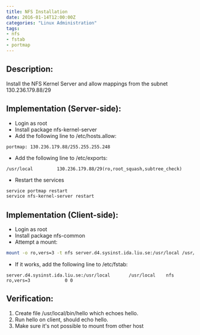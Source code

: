 ```yaml
---
title: NFS Installation
date: 2016-01-14T12:00:00Z
categories: "Linux Administration"
tags:
- nfs
- fstab
- portmap
---
```

## Description:
Install the NFS Kernel Server and allow mappings from the subnet 130.236.179.88/29

## Implementation (Server-side):
- Login as root
- Install package nfs-kernel-server
- Add the following line to /etc/hosts.allow:

~~~
portmap: 130.236.179.88/255.255.255.248
~~~
- Add the following line to /etc/exports: 

~~~
/usr/local         130.236.179.88/29(ro,root_squash,subtree_check)
~~~

- Restart the services

```bash
service portmap restart
service nfs-kernel-server restart
```

## Implementation (Client-side):
- Login as root
- Install package nfs-common
- Attempt a mount:

```bash
mount -o ro,vers=3 -t nfs server.d4.sysinst.ida.liu.se:/usr/local /usr/local
```

- If it works, add the following line to /etc/fstab:

~~~
server.d4.sysinst.ida.liu.se:/usr/local       /usr/local    nfs       ro,vers=3             0 0 
~~~

## Verification:
1. Create file /usr/local/bin/hello which echoes hello.
2. Run hello on client, should echo hello.
3. Make sure it's not possible to mount from other host

